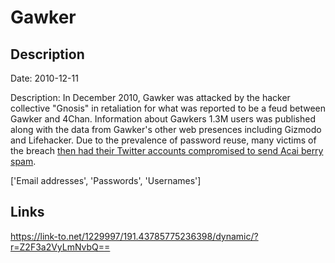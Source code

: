 # Gawker

## Description

Date: 2010-12-11

Description:
In December 2010, Gawker was attacked by the hacker collective &quot;Gnosis&quot; in retaliation for what was reported to be a feud between Gawker and 4Chan. Information about Gawkers 1.3M users was published along with the data from Gawker's other web presences including Gizmodo and Lifehacker. Due to the prevalence of password reuse, many victims of the breach <a href="http://www.troyhunt.com/2011/01/why-your-apps-security-design-could.html" target="_blank" rel="noopener">then had their Twitter accounts compromised to send Acai berry spam</a>.


['Email addresses', 'Passwords', 'Usernames']

## Links

https://link-to.net/1229997/191.43785775236398/dynamic/?r=Z2F3a2VyLmNvbQ==